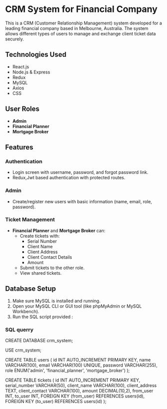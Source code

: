 # CRM System for Financial Company

This is a CRM (Customer Relationship Management) system developed for a leading financial company based in Melbourne, Australia. The system allows different types of users to manage and exchange client ticket data securely.

## Technologies Used

- React.js 
- Node.js & Express 
- Redux 
- MySQL
- Axios 
- CSS 

## User Roles

- **Admin**
- **Financial Planner**
- **Mortgage Broker**

## Features

### Authentication
- Login screen with username, password, and forgot password link.
- Redux,Jwt based authentication with protected routes.
  
### Admin
- Create/register new users with basic information (name, email, role, password).

### Ticket Management
- **Financial Planner** and **Mortgage Broker** can:
  - Create tickets with:
    - Serial Number
    - Client Name
    - Client Address
    - Client Contact Details
    - Amount
  - Submit tickets to the other role.
  - View shared tickets.

## Database Setup

1. Make sure MySQL is installed and running.
2. Open your MySQL CLI or GUI tool (like phpMyAdmin or MySQL Workbench).
3. Run the SQL script provided :

### SQL querry

CREATE DATABASE crm_system;

USE crm_system;

CREATE TABLE users (
  id INT AUTO_INCREMENT PRIMARY KEY,
  name VARCHAR(100),
  email VARCHAR(100) UNIQUE,
  password VARCHAR(255),
  role ENUM('admin', 'financial_planner', 'mortgage_broker')
);

CREATE TABLE tickets (
  id INT AUTO_INCREMENT PRIMARY KEY,
  serial_number VARCHAR(50),
  client_name VARCHAR(100),
  client_address TEXT,
  client_contact VARCHAR(100),
  amount DECIMAL(10,2),
  from_user INT,
  to_user INT,
  FOREIGN KEY (from_user) REFERENCES users(id),
  FOREIGN KEY (to_user) REFERENCES users(id)
);
